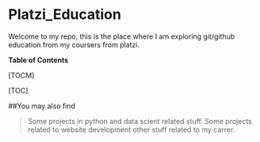 # Platzi_Education
Welcome to my repo, this is the place where I am exploring git/github education from my coursers from platzi.

**Table of Contents**

[TOCM]

[TOC]

##You may also find 

>Some projects in python and data scient related stuff.
>Some projects related to website development
>other stuff related to my carrer.

